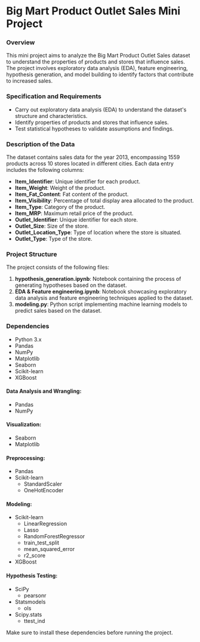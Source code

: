# Big Mart Product Outlet Sales Mini Project

### Overview
This mini project aims to analyze the Big Mart Product Outlet Sales dataset to understand the properties of products and stores that influence sales. The project involves exploratory data analysis (EDA), feature engineering, hypothesis generation, and model building to identify factors that contribute to increased sales.

### Specification and Requirements
- Carry out exploratory data analysis (EDA) to understand the dataset's structure and characteristics.
- Identify properties of products and stores that influence sales.
- Test statistical hypotheses to validate assumptions and findings.

### Description of the Data
The dataset contains sales data for the year 2013, encompassing 1559 products across 10 stores located in different cities. Each data entry includes the following columns:

- **Item_Identifier**: Unique identifier for each product.
- **Item_Weight**: Weight of the product.
- **Item_Fat_Content**: Fat content of the product.
- **Item_Visibility**: Percentage of total display area allocated to the product.
- **Item_Type**: Category of the product.
- **Item_MRP**: Maximum retail price of the product.
- **Outlet_Identifier**: Unique identifier for each store.
- **Outlet_Size**: Size of the store.
- **Outlet_Location_Type**: Type of location where the store is situated.
- **Outlet_Type**: Type of the store.

### Project Structure
The project consists of the following files:
1. **hypothesis_generation.ipynb**: Notebook containing the process of generating hypotheses based on the dataset.
2. **EDA & Feature engineering.ipynb**: Notebook showcasing exploratory data analysis and feature engineering techniques applied to the dataset.
3. **modeling.py**: Python script implementing machine learning models to predict sales based on the dataset.

### Dependencies
- Python 3.x
- Pandas
- NumPy
- Matplotlib
- Seaborn
- Scikit-learn
- XGBoost

#### Data Analysis and Wrangling:
- Pandas
- NumPy

#### Visualization:
- Seaborn
- Matplotlib

#### Preprocessing:
- Pandas
- Scikit-learn
  - StandardScaler
  - OneHotEncoder

#### Modeling:
- Scikit-learn
  - LinearRegression
  - Lasso
  - RandomForestRegressor
  - train_test_split
  - mean_squared_error
  - r2_score
- XGBoost

#### Hypothesis Testing:
- SciPy
  - pearsonr
- Statsmodels
  - ols
- Scipy.stats
  - ttest_ind

Make sure to install these dependencies before running the project.
